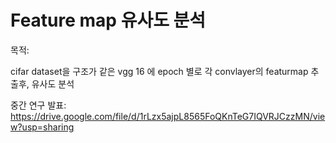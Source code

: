# Feature map 유사도 분석

목적:

cifar dataset을 구조가 같은 vgg 16 에 epoch 별로 각 convlayer의 featurmap 추출후, 유사도 분석

중간 연구 발표: https://drive.google.com/file/d/1rLzx5ajpL8565FoQKnTeG7IQVRJCzzMN/view?usp=sharing
